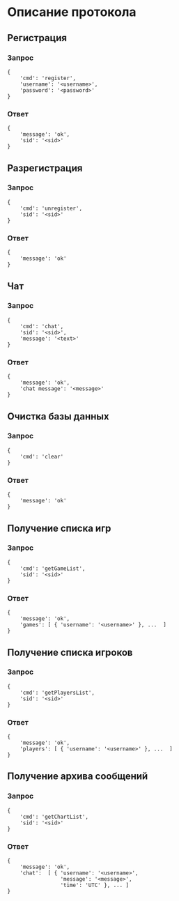 Описание протокола
==================
## Pегистрация ##

### Запрос ######
<pre><code>{
    'cmd': 'register',
    'username': '&lt;username&gt;',
    'password': '&lt;password&gt;'
}</code></pre>
### Ответ ######
<pre><code>{
    'message': 'ok',
    'sid': '&lt;sid&gt;'
}</code></pre>

## Разрегистрация ##

### Запрос ######
<pre><code>{
    'cmd': 'unregister',
    'sid': '&lt;sid&gt;'
}</code></pre>
### Ответ ######
<pre><code>{
    'message': 'ok'
}</code></pre>

## Чат ##
### Запрос ######
<pre><code>{
    'cmd': 'chat',
    'sid': '&lt;sid&gt;',
    'message': '&lt;text&gt;'
}</code></pre>
### Ответ ######
<pre><code>{
    'message': 'ok',
    'chat message': '&lt;message&gt;'
}</code></pre>

## Очистка базы данных ##
### Запрос ######
<pre><code>{
    'cmd': 'clear'
}</code></pre>
### Ответ ######
<pre><code>{
    'message': 'ok'
}</code></pre>

## Получение списка игр ##

### Запрос ######
<pre><code>{
    'cmd': 'getGameList',
    'sid': '&lt;sid&gt;'
}</code></pre>
### Ответ ######
<pre><code>{
    'message': 'ok',
    'games': [ { 'username': '&lt;username&gt;' }, ...  ]
}</code></pre>

## Получение списка игроков ##

### Запрос ######
<pre><code>{
    'cmd': 'getPlayersList',
    'sid': '&lt;sid&gt;'
}</code></pre>
### Ответ ######
<pre><code>{
    'message': 'ok',
    'players': [ { 'username': '&lt;username&gt;' }, ...  ]
}</code></pre>

## Получение архива сообщений ##

### Запрос ######
<pre><code>{
    'cmd': 'getChartList',
    'sid': '&lt;sid&gt;'
}</code></pre>
### Ответ ######
<pre><code>{
    'message': 'ok',
    'chat':  [ { 'username': '&lt;username&gt;',
                 'message': '&lt;message&gt;',
                 'time': 'UTC' }, ... ]
}</code></pre>


